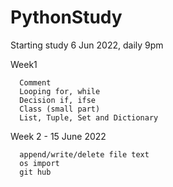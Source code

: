 # PythonStudy

Starting study 6 Jun 2022, daily 9pm

Week1
```
  Comment
  Looping for, while
  Decision if, ifse
  Class (small part)
  List, Tuple, Set and Dictionary
```
Week 2 - 15 June 2022
```
  append/write/delete file text
  os import
  git hub
```

